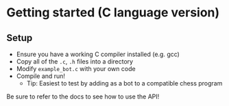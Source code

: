 # Getting started (C language version)

## Setup
- Ensure you have a working C compiler installed (e.g. gcc)
- Copy all of the `.c`, `.h` files into a directory
- Modify `example_bot.c` with your own code
- Compile and run!
  - Tip: Easiest to test by adding as a bot to a compatible chess program

Be sure to refer to the docs to see how to use the API!
